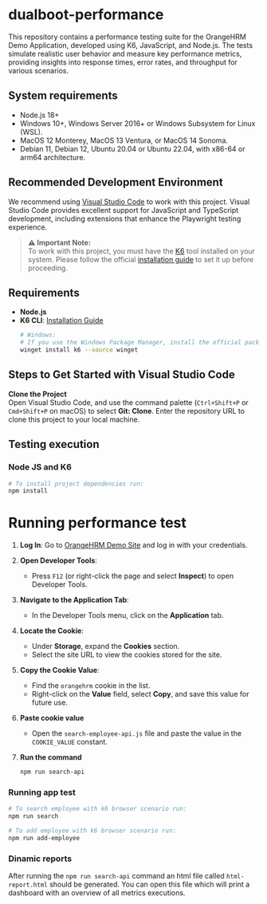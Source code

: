 # dualboot-performance
This repository contains a performance testing suite for the OrangeHRM Demo Application, developed using K6, JavaScript, and Node.js. The tests simulate realistic user behavior and measure key performance metrics, providing insights into response times, error rates, and throughput for various scenarios.

## System requirements
- Node.js 18+
- Windows 10+, Windows Server 2016+ or Windows Subsystem for Linux (WSL).
- MacOS 12 Monterey, MacOS 13 Ventura, or MacOS 14 Sonoma.
- Debian 11, Debian 12, Ubuntu 20.04 or Ubuntu 22.04, with x86-64 or arm64 architecture.

## Recommended Development Environment

We recommend using [Visual Studio Code](https://code.visualstudio.com/) to work with this project. Visual Studio Code provides excellent support for JavaScript and TypeScript development, including extensions that enhance the Playwright testing experience.

> **⚠ Important Note:**  
> To work with this project, you must have the [K6](https://grafana.com/docs/k6/latest/set-up/install-k6/) tool installed on your system. Please follow the official [installation guide](https://grafana.com/docs/k6/latest/set-up/install-k6/) to set it up before proceeding.

## Requirements
- **Node.js**
- **K6 CLI**: [Installation Guide](https://grafana.com/docs/k6/latest/set-up/install-k6/)
    ```sh
    # Windows:
    # If you use the Windows Package Manager, install the official packages from the k6 manifests (created by the community):
    winget install k6 --source winget
    ```

## Steps to Get Started with Visual Studio Code

**Clone the Project**  
Open Visual Studio Code, and use the command palette (`Ctrl+Shift+P` or `Cmd+Shift+P` on macOS) to select **Git: Clone**. Enter the repository URL to clone this project to your local machine.

## Testing execution
### Node JS and K6
```sh
# To install project dependencies run:
npm install
```

# Running performance test
1. **Log In**: Go to [OrangeHRM Demo Site](https://opensource-demo.orangehrmlive.com/web/index.php/auth/login) and log in with your credentials.

2. **Open Developer Tools**:
   - Press `F12` (or right-click the page and select **Inspect**) to open Developer Tools.

3. **Navigate to the Application Tab**:
   - In the Developer Tools menu, click on the **Application** tab.

4. **Locate the Cookie**:
   - Under **Storage**, expand the **Cookies** section.
   - Select the site URL to view the cookies stored for the site.

5. **Copy the Cookie Value**:
   - Find the `orangehrm` cookie in the list.
   - Right-click on the **Value** field, select **Copy**, and save this value for future use.

6. **Paste cookie value**
    - Open the `search-employee-api.js` file and paste the value in the `COOKIE_VALUE` constant.

7. **Run the command**
    ```sh
    npm run search-api
    ```

### Running app test

```sh
# To search employee with k6 browser scenario run:
npm run search
```

```sh
# To add employee with k6 browser scenario run:
npm run add-employee
```

### Dinamic reports
After running the `npm run search-api` command an html file called `html-report.html` should be generated. You can open this file which will print a dashboard with an overview of all metrics executions. 